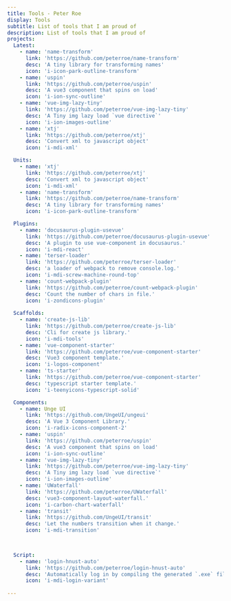 ```yaml
---
title: Tools - Peter Roe
display: Tools
subtitle: List of tools that I am proud of
description: List of tools that I am proud of
projects:
  Latest:
    - name: 'name-transform'
      link: 'https://github.com/peterroe/name-transform'
      desc: 'A tiny library for transforming names'
      icon: 'i-icon-park-outline-transform'
    - name: 'uspin'
      link: 'https://github.com/peterroe/uspin'
      desc: 'A vue3 component that spins on load'
      icon: 'i-ion-sync-outline'
    - name: 'vue-img-lazy-tiny'
      link: 'https://github.com/peterroe/vue-img-lazy-tiny'
      desc: 'A Tiny img lazy load `vue directive`'
      icon: 'i-ion-images-outline'
    - name: 'xtj'
      link: 'https://github.com/peterroe/xtj'
      desc: 'Convert xml to javascript object'
      icon: 'i-mdi-xml'

  Units:
    - name: 'xtj'
      link: 'https://github.com/peterroe/xtj'
      desc: 'Convert xml to javascript object'
      icon: 'i-mdi-xml'
    - name: 'name-transform'
      link: 'https://github.com/peterroe/name-transform'
      desc: 'A tiny library for transforming names'
      icon: 'i-icon-park-outline-transform'

  Plugins:
    - name: 'docusaurus-plugin-usevue'
      link: 'https://github.com/peterroe/docusaurus-plugin-usevue'
      desc: 'A plugin to use vue-component in docusaurus.'
      icon: 'i-mdi-react'
    - name: 'terser-loader'
      link: 'https://github.com/peterroe/terser-loader'
      desc: 'a loader of webpack to remove console.log.'
      icon: 'i-mdi-screw-machine-round-top'
    - name: 'count-webpack-plugin'
      link: 'https://github.com/peterroe/count-webpack-plugin'
      desc: 'Count the number of chars in file.'
      icon: 'i-zondicons-plugin'
  
  Scaffolds:
    - name: 'create-js-lib'
      link: 'https://github.com/peterroe/create-js-lib'
      desc: 'Cli for create js library.'
      icon: 'i-mdi-tools'
    - name: 'vue-component-starter'
      link: 'https://github.com/peterroe/vue-component-starter'
      desc: 'Vue3 component template.'
      icon: 'i-logos-component'
    - name: 'ts-starter'
      link: 'https://github.com/peterroe/vue-component-starter'
      desc: 'typescript starter template.'
      icon: 'i-teenyicons-typescript-solid'

  Components:
    - name: Unge UI
      link: 'https://github.com/UngeUI/ungeui'
      desc: 'A Vue 3 Component Library.'
      icon: 'i-radix-icons-component-2'
    - name: 'uspin'
      link: 'https://github.com/peterroe/uspin'
      desc: 'A vue3 component that spins on load'
      icon: 'i-ion-sync-outline'
    - name: 'vue-img-lazy-tiny'
      link: 'https://github.com/peterroe/vue-img-lazy-tiny'
      desc: 'A Tiny img lazy load `vue directive`'
      icon: 'i-ion-images-outline'
    - name: 'UWaterfall'
      link: 'https://github.com/peterroe/UWaterfall'
      desc: 'vue3-component-layout-waterfall.'
      icon: 'i-carbon-chart-waterfall'
    - name: 'transit'
      link: 'https://github.com/UngeUI/transit'
      desc: 'Let the numbers transition when it change.'
      icon: 'i-mdi-transition'

  

  Script:
    - name: 'login-hnust-auto'
      link: 'https://github.com/peterroe/login-hnust-auto'
      desc: 'Automatically log in by compiling the generated `.exe` file'
      icon: 'i-mdi-login-variant'
  
---
```


<ListProjects :projects="frontmatter.projects"/>

<!-- <StarsRanking/> -->